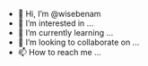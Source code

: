 - 👋 Hi, I’m @wisebenam
- 👀 I’m interested in ...
- 🌱 I’m currently learning ...
- 💞️ I’m looking to collaborate on ...
- 📫 How to reach me ...

<!---
wisebenam/wisebenam is a ✨ special ✨ repository because its `README.md` (this file) appears on your GitHub profile.
You can click the Preview link to take a look at your changes.
--->
